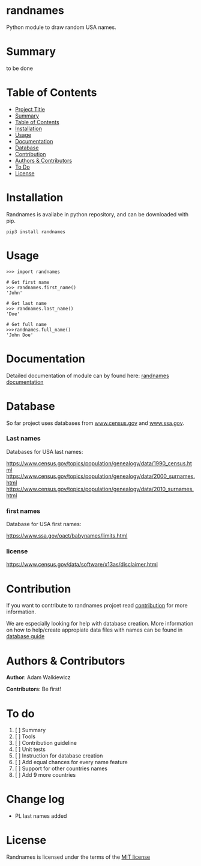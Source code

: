 # randnames
Python module to draw random USA names.

# Summary

to be done

# Table of Contents

- [Project Title](#randnames)
- [Summary](#summary)
- [Table of Contents](#table-of-contents)
- [Installation](#installation)
- [Usage](#usage)
- [Documentation](#documentation)
- [Database](#database)
- [Contribution](#contribution)
- [Authors & Contributors](#authors-&-contributors)
- [To Do](#to-do)
- [License](#license)

# Installation

Randnames is availabe in python repository, and can be downloaded with pip.

```
pip3 install randnames
```

# Usage

```
>>> import randnames

# Get first name
>>> randnames.first_name()
'John'

# Get last name
>>> randnames.last_name()
'Doe'

# Get full name
>>>randnames.full_name()
'John Doe'
```

# Documentation

Detailed documentation of module can by found here:
[randnames documentation](https://ajwalkiewicz.github.io/randnames/_build/html/index.html#)

# Database

So far project uses databases from www.census.gov and www.ssa.gov.

### Last names

Databases for USA last names: 

https://www.census.gov/topics/population/genealogy/data/1990_census.html
https://www.census.gov/topics/population/genealogy/data/2000_surnames.html
https://www.census.gov/topics/population/genealogy/data/2010_surnames.html

### first names

Database for USA first names:

https://www.ssa.gov/oact/babynames/limits.html

### license
https://www.census.gov/data/software/x13as/disclaimer.html

# Contribution
If you want to contribute to randnames projcet read [contribution](CONTRIBUTION.md) for more information.

We are especially looking for help with database creation. More information on how to help/create appropiate data files with names can be found in [database guide](DATABASE_GUIDE.md)

# Authors & Contributors

**Author**: Adam Walkiewicz

**Contributors**: Be first!

# To do

1. [ ] Summary
1. [ ] Tools
1. [ ] Contribution guideline
1. [ ] Unit tests
1. [ ] Instruction for database creation
1. [ ] Add equal chances for every name feature
1. [ ] Support for other countries names
1. [ ] Add 9 more countries 

# Change log

- PL last names added

# License

Randnames is licensed under the terms of the [MIT license](LICENSE)